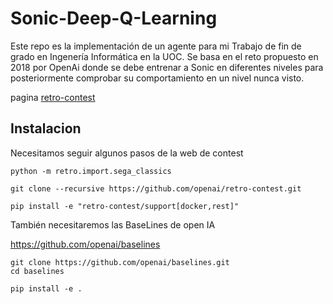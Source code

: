 # Sonic-Deep-Q-Learning

Este repo es la implementación de un agente para mi Trabajo de fin de grado en Ingenería Informática en la UOC. Se basa en el reto propuesto en 2018 por OpenAi donde se debe entrenar a Sonic en diferentes niveles para posteriormente comprobar su comportamiento en un nivel nunca visto.

pagina [retro-contest](/https://contest.openai.com/2018-1/details/)

## Instalacion

Necesitamos seguir algunos pasos de la web de contest

~~~
python -m retro.import.sega_classics

git clone --recursive https://github.com/openai/retro-contest.git

pip install -e "retro-contest/support[docker,rest]" 
~~~

También necesitaremos las BaseLines de open IA

https://github.com/openai/baselines

~~~
git clone https://github.com/openai/baselines.git
cd baselines

pip install -e .
~~~
